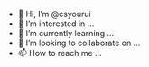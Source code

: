 - 👋 Hi, I’m @csyourui
- 👀 I’m interested in ...
- 🌱 I’m currently learning ...
- 💞️ I’m looking to collaborate on ...
- 📫 How to reach me ...

<!---
csyourui/csyourui is a ✨ special ✨ repository because its `README.md` (this file) appears on your GitHub profile.
You can click the Preview link to take a look at your changes.
--->
